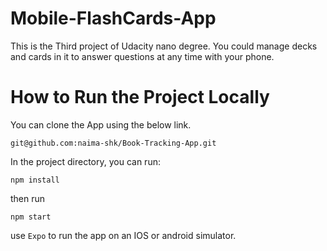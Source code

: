 # Mobile-FlashCards-App

This is the Third project of Udacity nano degree. You could manage decks and cards in it to answer questions at any time with your phone.

# How to Run the Project Locally

You can clone the App using the below link.

`git@github.com:naima-shk/Book-Tracking-App.git`

In the project directory, you can run:

`npm install`

then run

`npm start`

use `Expo` to run the app on an IOS or android simulator.
